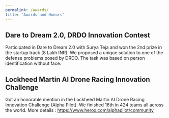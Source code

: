 ```yaml
---
permalink: /awards/
title: "Awards and Honors"
---
```


## Dare to Dream 2.0, DRDO Innovation Contest

Participated in Dare to Dream 2.0 with Surya Teja and won the 2nd prize in the startup track (8 Lakh INR). We proposed a unique solution to one of the defense problems posed by DRDO. The task was based on person identification without face.

## Lockheed Martin AI Drone Racing Innovation Challenge

Got an honorable mention in the Lockheed Martin AI Drone Racing Innovation Challenge (Alpha Pilot).
We finished 16th in 424 teams all across the world. 
More details : https://www.herox.com/alphapilot/community 
